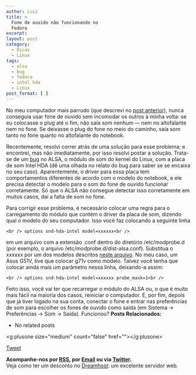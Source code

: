 ```yaml
---
author: Luiz
title: >
  Fone de ouvido não funcionando no
  Fedora
excerpt:
layout: post
category:
  - Dicas
  - Linux
tags:
  - alsa
  - bug
  - fedora
  - intel hda
  - Linux
post_format: [ ]
---
```

No meu computador mais parrudo (que descrevi no [post anterior][1]), nunca conseguia usar fone de ouvido sem incomodar os outros à minha volta: se eu colocasse o plug até o fim, não saía som nenhum — nem no altofalante nem no fone. Se deixasse o plug do fone no meio do caminho, saía som tanto no fone quanto no altofalante do notebook.

Recentemente, resolvi correr atrás de uma solução para esse problema; e encontrei, mas não imediatamente, por isso resolvi postar a solução. Trata-se de um [bug][2] no ALSA, o módulo de som do kernel do Linux, com a placa de som Intel HDA (dê uma olhada no relato do bug para saber se se encaixa no seu caso). Aparentemente, o driver para essa placa tem comportamentos diferentes de acordo com o modelo do notebook, e ele precisa detectar o modelo para o som do fone de ouvido funcionar corretamente. Só que o ALSA não consegue detectar isso corretamente em muitos casos, daí a falta de som no fone.

Para corrigir esse problema, é necessário colocar uma regra para o carregamento do módulo que contém o driver da placa de som, dizendo qual o modelo do seu computador. Isso você faz colocando a seguinte linha

`<br />
options snd-hda-intel model=xxxxxx<br />
`

em um arquivo com a extensão .conf dentro do diretório /etc/modprobe.d (por exemplo, o arquivo /etc/modprobe.d/dist-alsa.conf). Substitua o xxxxxx por um dos modelos descritos [neste arquivo][3]. No meu caso, um Asus G51V, tive que colocar g71v como modelo. Talvez você tenha que colocar ainda mais um parâmetro nessa linha, deixando-a assim:

`<br />
options snd-hda-intel model=xxxxxx probe_mask=1<br />
`

Feito isso, você vai ter que recarregar o módulo do ALSA ou, o que é muito mais fácil na maioria dos casos, reiniciar o computador. E, por fim, depois que já tiver logado na sua conta, conectar o fone e entrar nas preferências de som para escolher os fones de ouvido como saída (em Sistema -> Preferências -> Som -> Saída). Funcionou? 
**Posts Relacionados:** 
*   No related posts

<g:plusone size="medium" count="false" href=""></g:plusone> 

[Tweet][4] 





**Acompanhe-nos por [ RSS][5], por [Email][6] ou via [Twitter][7].**  
Veja como ter um desconto no [Dreamhost][8]: um excelente servidor web.

 [1]: http://vidageek.net/2011/01/08/meu-ambiente-de-desenvolvimento-em-7-itens-luiz/
 [2]: https://bugzilla.redhat.com/show_bug.cgi?id=603929
 [3]: http://www.kernel.org/doc/Documentation/sound/alsa/HD-Audio-Models.txt
 [4]: https://twitter.com/share
 [5]: http://feeds.feedburner.com/VidaGeek
 [6]: http://feedburner.google.com/fb/a/mailverify?uri=VidaGeek&loc=pt_BR
 [7]: http://twitter.com/blogvidageek
 [8]: http://vidageek.net/dreamhost/